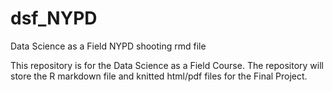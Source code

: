 # dsf_NYPD
Data Science as a Field NYPD shooting rmd file

This repository is for the Data Science as a Field Course.
The repository will store the R markdown file and knitted html/pdf files
for the Final Project.
